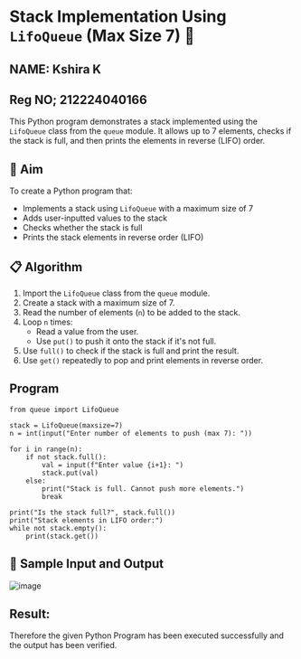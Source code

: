 # Stack Implementation Using `LifoQueue` (Max Size 7) 🔄
## NAME: Kshira K
## Reg NO; 212224040166
This Python program demonstrates a stack implemented using the `LifoQueue` class from the `queue` module. It allows up to 7 elements, checks if the stack is full, and then prints the elements in reverse (LIFO) order.

## 🎯 Aim

To create a Python program that:
- Implements a stack using `LifoQueue` with a maximum size of 7
- Adds user-inputted values to the stack
- Checks whether the stack is full
- Prints the stack elements in reverse order (LIFO)

## 📋 Algorithm

1. Import the `LifoQueue` class from the `queue` module.
2. Create a stack with a maximum size of 7.
3. Read the number of elements (`n`) to be added to the stack.
4. Loop `n` times:
   - Read a value from the user.
   - Use `put()` to push it onto the stack if it's not full.
5. Use `full()` to check if the stack is full and print the result.
6. Use `get()` repeatedly to pop and print elements in reverse order.

## Program
```
from queue import LifoQueue

stack = LifoQueue(maxsize=7)
n = int(input("Enter number of elements to push (max 7): "))

for i in range(n):
    if not stack.full():
        val = input(f"Enter value {i+1}: ")
        stack.put(val)
    else:
        print("Stack is full. Cannot push more elements.")
        break

print("Is the stack full?", stack.full())
print("Stack elements in LIFO order:")
while not stack.empty():
    print(stack.get())
```

## 🧪 Sample Input and Output
![image](https://github.com/user-attachments/assets/d10834a1-2a77-49dc-9ac6-5969e21e3a6a)

## Result:
Therefore the given Python Program has been executed successfully and the output has been verified.
